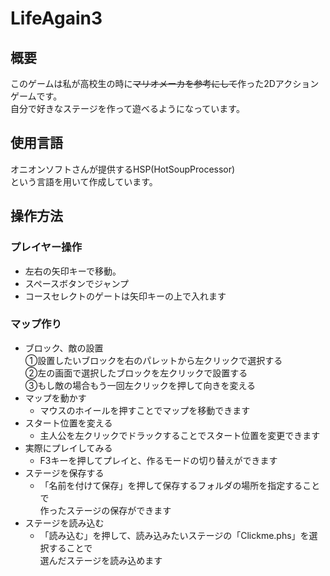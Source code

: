 # LifeAgain3

## 概要  
このゲームは私が高校生の時に~~マリオメーカを参考にして~~作った2Dアクションゲームです。  
自分で好きなステージを作って遊べるようになっています。

## 使用言語  
オニオンソフトさんが提供するHSP(HotSoupProcessor)  
という言語を用いて作成しています。  

## 操作方法  
### プレイヤー操作  
- 左右の矢印キーで移動。  
- スペースボタンでジャンプ  
- コースセレクトのゲートは矢印キーの上で入れます  

### マップ作り
- ブロック、敵の設置  
①設置したいブロックを右のパレットから左クリックで選択する  
②左の画面で選択したブロックを左クリックで設置する  
③もし敵の場合もう一回左クリックを押して向きを変える
- マップを動かす  
  - マウスのホイールを押すことでマップを移動できます  
- スタート位置を変える
  - 主人公を左クリックでドラックすることでスタート位置を変更できます  
- 実際にプレイしてみる  
  - F3キーを押してプレイと、作るモードの切り替えができます  
- ステージを保存する  
  - 「名前を付けて保存」を押して保存するフォルダの場所を指定することで  
  作ったステージの保存ができます  
- ステージを読み込む  
  - 「読み込む」を押して、読み込みたいステージの「Clickme.phs」を選択することで  
  選んだステージを読み込めます  